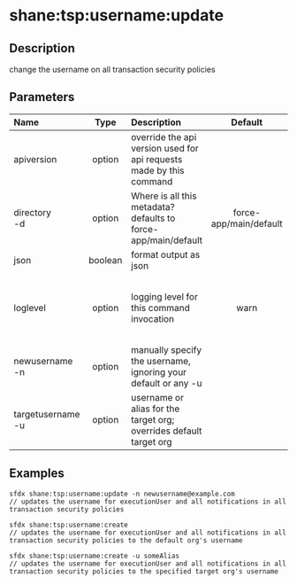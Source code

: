 <!-- This file has been generated with command 'sfdx hardis:doc:plugin:generate'. Please do not update it manually or it may be overwritten -->
# shane:tsp:username:update

## Description

change the username on all transaction security policies

## Parameters

|Name|Type|Description|Default|Required|Options|
|:---|:--:|:----------|:-----:|:------:|:-----:|
|apiversion|option|override the api version used for api requests made by this command||||
|directory<br/>-d|option|Where is all this metadata? defaults to force-app/main/default|force-app/main/default|||
|json|boolean|format output as json||||
|loglevel|option|logging level for this command invocation|warn||trace<br/>debug<br/>info<br/>warn<br/>error<br/>fatal|
|newusername<br/>-n|option|manually specify the username, ignoring your default or any -u||||
|targetusername<br/>-u|option|username or alias for the target org; overrides default target org||||

## Examples

```shell
sfdx shane:tsp:username:update -n newusername@example.com
// updates the username for executionUser and all notifications in all transaction security policies

```

```shell
sfdx shane:tsp:username:create
// updates the username for executionUser and all notifications in all transaction security policies to the default org's username

```

```shell
sfdx shane:tsp:username:create -u someAlias
// updates the username for executionUser and all notifications in all transaction security policies to the specified target org's username

```


